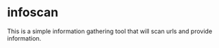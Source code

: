 # infoscan
This is a simple information gathering tool that will scan urls and provide information.
